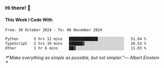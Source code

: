 ### Hi there! 👋

#### This Week I Code With
<!--START_SECTION:waka-->

```txt
From: 30 October 2024 - To: 06 November 2024

Python       5 hrs 12 mins   █████████████░░░░░░░░░░░░   51.94 %
TypeScript   2 hrs 39 mins   ██████▓░░░░░░░░░░░░░░░░░░   26.54 %
Other        1 hr 6 mins     ██▓░░░░░░░░░░░░░░░░░░░░░░   11.03 %
```

<!--END_SECTION:waka-->

<!--STARTS_HERE_QUOTE_README-->
<i>❝“Make everything as simple as possible, but not simpler.”— Albert Einstein   ❞</i>
<!--ENDS_HERE_QUOTE_README-->

